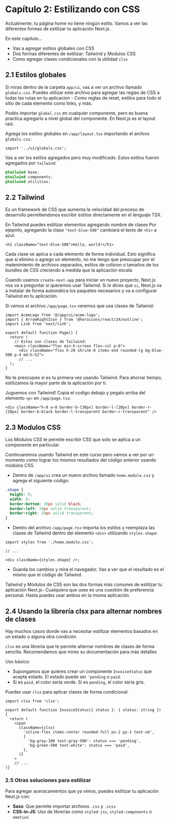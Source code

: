 # Capítulo 2: Estilizando con CSS

Actualmente, tu página home no tiene ningún estilo. Vamos a ver las diferentes formas de estilizar tu aplicación Next.js.

En este capítulo...

- Vas a agregar estilos globales con CSS
- Dos formas diferentes de estilizar: Tailwind y Modulos CSS
- Como agregar clases condicionales con la utilidad `clsx`

## 2.1 Estilos globales

Si miras dentro de la carpeta `app/ui`, vas a ver un archivo llamado `globals.css`. Puedes utilizar este archivo para agregar las reglas de CSS a todas las rutas en tu aplicacion - Como reglas de reset, estilos para todo el sitio de cada elemento como links, y más.

Podés importar `global.css` en cualquier componente, pero es buena practica agregarlo a nivel global del componente. En Next.js es el layout raiz.

Agrega los estilos globales en `/app/layout.tsx` importando el archivo `globals.css`:

```tsx
import '../ui/globals.css';
```

Vas a ver los estilos agregados pero muy modificado. Estos estilos fueron agregados por `tailwind`:

```css
@tailwind base;
@tailwind components;
@tailwind utilities;
```

## 2.2 Tailwind

Es un framework de CSS que aumenta la velocidad del proceso de desarrollo permitiendonos escribir estilos directamente en el lenguaje TSX.

En Tailwind puedes estilizar elementos agregando nombre de clases Por ejepmlo, agregando la clase `"text-blue-500"` cambiará el texto de `<h1>` a azul.

```tsx
<h1 className="text-blue-500">Hello, world!</h1>
```

Cada clase se aplica a cada elemento de forma individual. Esto significa que si elimino o agrego un elemento, no me tengo que preocupar por el matenimiento de archivos separados, estilos de colision o tamaños de los bundles de CSS creciendo a medida que la aplicación escala

Cuando usamos `create-next-app` para iniciar un nuevo proyecto, Next.js nos va a preguntar si queremos usar Tailwind. Si le dices que `si`, Next.js va a instalar de forma automática los paquetes necesarios y va a configurar Tailwind en tu aplicación.

Si vemos el archivo `/app/page.tsx` veremos que usa clases de Tailwind:

```tsx
import AcmeLogo from '@/app/ui/acme-logo';
import { ArrowRightIcon } from '@heroicons/react/24/outline';
import Link from 'next/link';

export default function Page() {
  return (
    // Estas son clases de Tailwind:
    <main className="flex min-h-screen flex-col p-6">
      <div className="flex h-20 shrink-0 items-end rounded-lg bg-blue-500 p-4 md:h-52">
      // ...
  );
}

```

No te preocupes si es tu primera vez usando Tailwind. Para ahorrar tiempo, estilizamos la mayor parte de la aplicación por ti.

Juguemos con Tailwind! Copia el codigo debajo y pegalo arriba del elemento `<p>` en `/app/page.tsx`:

```tsx
<div className="h-0 w-0 border-b-[30px] border-l-[20px] border-r-[20px] border-b-black border-l-transparent border-r-transparent" />
```

## 2.3 Modulos CSS

Los Módulos CSS te permite escribir CSS que solo se aplica a un componente en particular.

Continuaremos usando Tailwind en este curso pero vamos a ver por un momento como lograr los mismos resultados del código anterior usando módulos CSS.

- Dentro de `/app/ui` crea un nuevo archivo llamado `home.module.css` y agrega el siguiente código:

```css
.shape {
  height: 0;
  width: 0;
  border-bottom: 30px solid black;
  border-left: 20px solid transparent;
  border-right: 20px solid transparent;
}
```

- Dentro del archivo `/app/page.tsx` importa los estilos y reemplaza las clases de Tailwind dentro del elemento `<div>` utilizando `styles.shape`:

```tsx
import styles from './home.module.css';

// ...

<div className={styles.shape} />;
```

- Guarda los cambios y mira el navegador. Vas a ver que el resultado es el mismo que el código de Tailwind.

Tailwind y Módulos de CSS son las dos formas más comunes de estilizar tu aplicación Next.js- Cualquiera que uses es una cuestión de preferencia personal. Hasta puedes usar ambos en la misma aplicación.

## 2.4 Usando la librería clsx para alternar nombres de clases

Hay muchos casos donde vas a necesitar estilizar elementos basados en un estado o alguna otra condición

`clsx` es una librería que te permite alternar nombres de clases de forma sencilla. Recomendamos que mires su documentación para más detalles

Uso básico:

- Supongamos que quieres crear un componente `InvoiceStatus` que acepta estado. El estado puede ser `'pending` o `paid`.
- Si es `paid`, el color sería verde. Si es `pending`, el color sería gris.

Puedes usar `clsx` para aplicar clases de forma condicional:

```tsx
import clsx from 'clsx';

export default function InvoiceStatus({ status }: { status: string }) {
  return (
    <span
      className={clsx(
        'inline-flex items-center rounded-full px-2 py-1 text-sm',
        {
          'bg-gray-100 text-gray-500': status === 'pending',
          'bg-green-500 text-white': status === 'paid',
        },
      )}
    >
    // ...
)}
```

### 2.5 Otras soluciones para estilizar

Para agregar aceracamientos que ya vimos, puedes estilizar tu aplicación Next.js con:

- **Sass**: Que permite importar archivos `.css` y `.scss`
- **CSS-in-JS**: Uso de librerías como `styled-jsx`, `styled-components` o `emotion`
